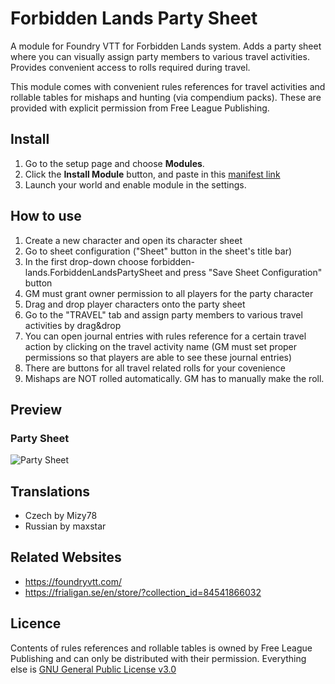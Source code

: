 # Forbidden Lands Party Sheet
A module for Foundry VTT for Forbidden Lands system.
Adds a party sheet where you can visually assign party members to various travel activities. Provides convenient access to rolls required during travel.

This module comes with convenient rules references for travel activities and rollable tables for mishaps and hunting (via compendium packs). These are provided with explicit permission from Free League Publishing.

## Install
1. Go to the setup page and choose **Modules**.
2. Click the **Install Module** button, and paste in this [manifest link](https://raw.githubusercontent.com/maxstar/forbidden-lands-party-sheet/master/module.json)
3. Launch your world and enable module in the settings.

## How to use
1. Create a new character and open its character sheet
2. Go to sheet configuration ("Sheet" button in the sheet's title bar)
3. In the first drop-down choose forbidden-lands.ForbiddenLandsPartySheet and press "Save Sheet Configuration" button
4. GM must grant owner permission to all players for the party character
5. Drag and drop player characters onto the party sheet
6. Go to the "TRAVEL" tab and assign party members to various travel activities by drag&drop
7. You can open journal entries with rules reference for a certain travel action by clicking on the travel activity name (GM must set proper permissions so that players are able to see these journal entries)
8. There are buttons for all travel related rolls for your covenience
9. Mishaps are NOT rolled automatically. GM has to manually make the roll.

## Preview
### Party Sheet
![Party Sheet](https://github.com/maxstar/forbidden-lands-party-sheet/blob/master/assets/example.png?raw=true)

## Translations
- Czech by Mizy78
- Russian by maxstar

## Related Websites
- https://foundryvtt.com/
- https://frialigan.se/en/store/?collection_id=84541866032

## Licence
Contents of rules references and rollable tables is owned by Free League Publishing and can only be distributed with their permission.
Everything else is [GNU General Public License v3.0](https://choosealicense.com/licenses/gpl-3.0/)
